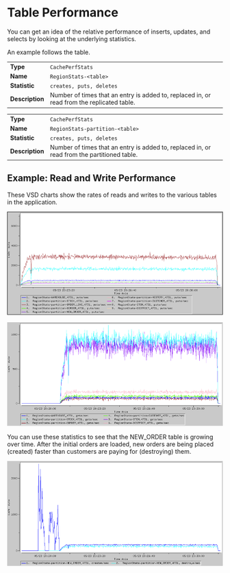 #  Table Performance


You can get an idea of the relative performance of inserts, updates, and selects by looking at the underlying statistics.

An example follows the table.

|                 |                                                                                            |
|-----------------|--------------------------------------------------------------------------------------------|
| **Type**        | `CachePerfStats`                                        |
| **Name**        | `RegionStats-<table> `                            |
| **Statistic**   | `creates, puts, deletes`                                |
| **Description** | Number of times that an entry is added to, replaced in, or read from the replicated table. |

|                 |                                                                                             |
|-----------------|---------------------------------------------------------------------------------------------|
| **Type**        | `CachePerfStats`                                         |
| **Name**        | `RegionStats-partition-<table> `                   |
| **Statistic**   | `creates, puts, deletes`                                 |
| **Description** | Number of times that an entry is added to, replaced in, or read from the partitioned table. |

<a id="example-readwrite"></a>
## Example: Read and Write Performance

These VSD charts show the rates of reads and writes to the various tables in the application.

![](../../Images/vsd/vsd_tables.png)

![](../../Images/vsd/vsd_tables_2.png)

You can use these statistics to see that the NEW\_ORDER table is growing over time. After the initial orders are loaded, new orders are being placed (created) faster than customers are paying for (destroying) them.

![](../../Images/vsd/vsd_tables_3.png)


